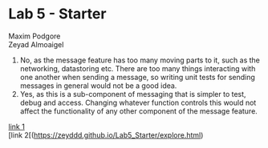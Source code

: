 # Lab 5 - Starter

Maxim Podgore  
Zeyad Almoaigel

1. No, as the message feature has too many moving parts to it, such as the networking, datastoring etc. There are too many things interacting with one another when sending a message, so writing unit tests for sending messages in general would not be a good idea.
2. Yes, as this is a sub-component of messaging that is simpler to test, debug and access. Changing whatever function controls this would not affect the functionality of any other component of the message feature.

[link 1](https://zeyddd.github.io/Lab5_Starter/expose.html)  
[link 2[(https://zeyddd.github.io/Lab5_Starter/explore.html)
